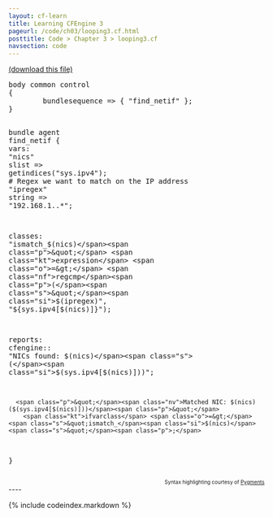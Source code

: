 ```yaml
---
layout: cf-learn
title: Learning CFEngine 3
pageurl: /code/ch03/looping3.cf.html
posttitle: Code > Chapter 3 > looping3.cf
navsection: code
---
```


[(download this file)](https://raw.github.com/zzamboni/cf-learn.info/master/src/ch03/looping3.cf)

<div class="highlight"><pre><span class="k">body</span> <span class="k">common</span> <span class="k">control</span>
<span class="p">{</span>
        <span class="kr">bundlesequence</span> <span class="o">=&gt;</span> <span class="p">{</span> <span class="s">&quot;find_netif&quot;</span> <span class="p">};</span>
<span class="p">}</span>

<span class="k">bundle</span> <span class="k">agent</span> <span class="nf">find_netif</span>
<span class="p">{</span>
  <span class="kd">vars</span><span class="p">:</span>
      <span class="p">&quot;</span><span class="nv">nics</span><span class="p">&quot;</span> <span class="kt">slist</span> <span class="o">=&gt;</span> <span class="nf">getindices</span><span class="p">(</span><span class="s">&quot;sys.ipv4&quot;</span><span class="p">);</span> 
      <span class="c"># Regex we want to match on the IP address</span>
      <span class="p">&quot;</span><span class="nv">ipregex</span><span class="p">&quot;</span> <span class="kt">string</span> <span class="o">=&gt;</span> <span class="s">&quot;192</span><span class="se">\.</span><span class="s">168</span><span class="se">\.</span><span class="s">1</span><span class="se">\.</span><span class="s">.*&quot;</span><span class="p">;</span>

  <span class="kd">classes</span><span class="p">:</span>
      <span class="p">&quot;</span><span class="nv">ismatch_$(nics)</span><span class="p">&quot;</span> <span class="kt">expression</span> <span class="o">=&gt;</span> <span class="nf">regcmp</span><span class="p">(</span><span class="s">&quot;</span><span class="si">$(ipregex)</span><span class="s">&quot;</span><span class="p">,</span> <span class="s">&quot;</span><span class="si">${sys.ipv4[$(nics)]}</span><span class="s">&quot;</span><span class="p">);</span> 

  <span class="kd">reports</span><span class="p">:</span>
    <span class="nc">cfengine</span><span class="p">::</span>
      <span class="s">&quot;NICs found: </span><span class="si">$(nics)</span><span class="s"> (</span><span class="si">$(sys.ipv4[$(nics)])</span><span class="s">)&quot;</span><span class="p">;</span> 

      <span class="p">&quot;</span><span class="nv">Matched NIC: $(nics) ($(sys.ipv4[$(nics)]))</span><span class="p">&quot;</span>
        <span class="kt">ifvarclass</span> <span class="o">=&gt;</span> <span class="s">&quot;ismatch_</span><span class="si">$(nics)</span><span class="s">&quot;</span><span class="p">;</span>
<span class="p">}</span>
</pre></div>

<div align="right"><font size="-2">Syntax highlighting courtesy of <a href="http://blog.zzamboni.org/cfengine3-lexer-for-pygments">Pygments</a></font></div>
----

{% include codeindex.markdown %}

